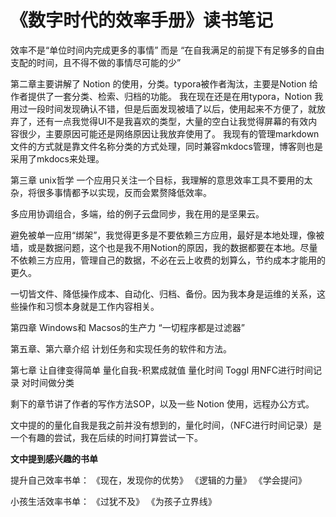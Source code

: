 # 《数字时代的效率手册》读书笔记

效率不是“单位时间内完成更多的事情” 而是 “在自我满足的前提下有足够多的自由支配的时间，且不得不做的事情尽可能的少”

第二章主要讲解了 Notion 的使用，分类。typora被作者淘汰，主要是Notion 给作者提供了一套分类、检索、归档的功能。
我在现在还是在用typora，Notion 我用过一段时间发现确认不错，但是后面发现被墙了以后，使用起来不方便了，就放弃了，还有一点我觉得UI不是我喜欢的类型，大量的空白让我觉得屏幕的有效内容很少，主要原因可能还是网络原因让我放弃使用了。
我现有的管理markdown文件的方式就是靠文件名称分类的方式处理，同时兼容mkdocs管理，博客则也是采用了mkdocs来处理。

第三章 unix哲学
一个应用只关注一个目标，我理解的意思效率工具不要用的太杂，将很多事情都予以实现，反而会累赘降低效率。

多应用协调组合，多端，给的例子云盘同步，我在用的是坚果云。

避免被单一应用“绑架”，我觉得更多是不要依赖三方应用，最好是本地处理，像被墙，或是数据问题，这个也是我不用Notion的原因，我的数据都要在本地。尽量不依赖三方应用，管理自己的数据，不必在云上收费的划算么，节约成本才能用的更久。

一切皆文件、降低操作成本、自动化、归档、备份。因为我本身是运维的关系，这些操作和习惯本身就是工作内容相关。

第四章 Windows和 Macsos的生产力
“一切程序都是过滤器”

第五章、第六章介绍 计划任务和实现任务的软件和方法。

第七章 让自律变得简单
量化自我-积累成就值
量化时间 Toggl
用NFC进行时间记录 对时间做分类 

剩下的章节讲了作者的写作方法SOP，以及一些 Notion 使用，远程办公方式。

文中提的的量化自我是我之前并没有想到的，量化时间，（NFC进行时间记录）是一个有趣的尝试，我在后续的时间打算尝试一下。


**文中提到感兴趣的书单**

提升自己效率书单：
《现在，发现你的优势》
《逻辑的力量》
《学会提问》

小孩生活效率书单：
《过犹不及》
《为孩子立界线》




<script src="https://utteranc.es/client.js"
        repo="it-andy-hou/it-andy-hou.github.io"
        issue-term="pathname"
        theme="github-light"
        crossorigin="anonymous"
        async>
</script>